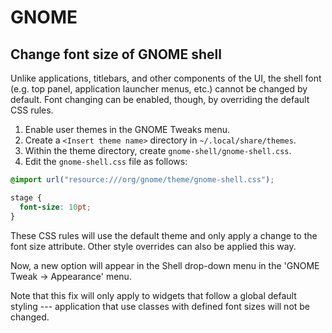# GNOME

## Change font size of GNOME shell

Unlike applications, titlebars, and other components of the UI, the shell font
(e.g. top panel, application launcher menus, etc.) cannot be changed by default.
Font changing can be enabled, though, by overriding the default CSS rules.

1. Enable user themes in the GNOME Tweaks menu.
2. Create a `<Insert theme name>` directory in `~/.local/share/themes`.
3. Within the theme directory, create `gnome-shell/gnome-shell.css`.
4. Edit the `gnome-shell.css` file as follows:

```css
@import url("resource:///org/gnome/theme/gnome-shell.css");

stage {
  font-size: 10pt;
}
```

These CSS rules will use the default theme and only apply a change to the font
size attribute. Other style overrides can also be applied this way.

Now, a new option will appear in the Shell drop-down menu in the 'GNOME Tweak ->
Appearance' menu.

Note that this fix will only apply to widgets that follow a global default
styling --- application that use classes with defined font sizes will not be
changed.
